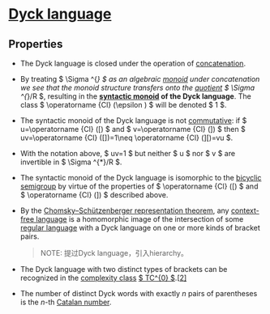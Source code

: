 # [Dyck language](https://en.wikipedia.org/wiki/Dyck_language)



## Properties

- The Dyck language is closed under the operation of [concatenation](https://en.wikipedia.org/wiki/Concatenation).

- By treating $ \Sigma ^{*} $ as an algebraic [monoid](https://en.wikipedia.org/wiki/Monoid) under concatenation we see that the monoid structure transfers onto the [quotient](https://en.wikipedia.org/wiki/Quotient_monoid) $ \Sigma ^{*}/R $, resulting in the **[syntactic monoid](https://en.wikipedia.org/wiki/Syntactic_monoid) of the Dyck language**. The class $ \operatorname {Cl} (\epsilon ) $ will be denoted $ 1 $.

- The syntactic monoid of the Dyck language is not [commutative](https://en.wikipedia.org/wiki/Commutative): if $ u=\operatorname {Cl} ([) $ and $ v=\operatorname {Cl} (]) $ then $ uv=\operatorname {Cl} ([])=1\neq \operatorname {Cl} (][)=vu $.

- With the notation above, $ uv=1 $ but neither $ u $ nor $ v $ are invertible in $ \Sigma ^{*}/R $.

- The syntactic monoid of the Dyck language is isomorphic to the [bicyclic semigroup](https://en.wikipedia.org/wiki/Bicyclic_semigroup) by virtue of the properties of $ \operatorname {Cl} ([) $ and $ \operatorname {Cl} (]) $ described above.

- By the [Chomsky–Schützenberger representation theorem](https://en.wikipedia.org/wiki/Chomsky–Schützenberger_representation_theorem), any [context-free language](https://en.wikipedia.org/wiki/Context-free_language) is a homomorphic image of the intersection of some [regular language](https://en.wikipedia.org/wiki/Regular_language) with a Dyck language on one or more kinds of bracket pairs.

  > NOTE: 提过Dyck language，引入hierarchy。

- The Dyck language with two distinct types of brackets can be recognized in the [complexity class](https://en.wikipedia.org/wiki/Complexity_class) [$ TC^{0} $](https://en.wikipedia.org/wiki/TC0).[[2\]](https://en.wikipedia.org/wiki/Dyck_language#cite_note-2)

- The number of distinct Dyck words with exactly *n* pairs of parentheses is the *n*-th [Catalan number](https://en.wikipedia.org/wiki/Catalan_number).